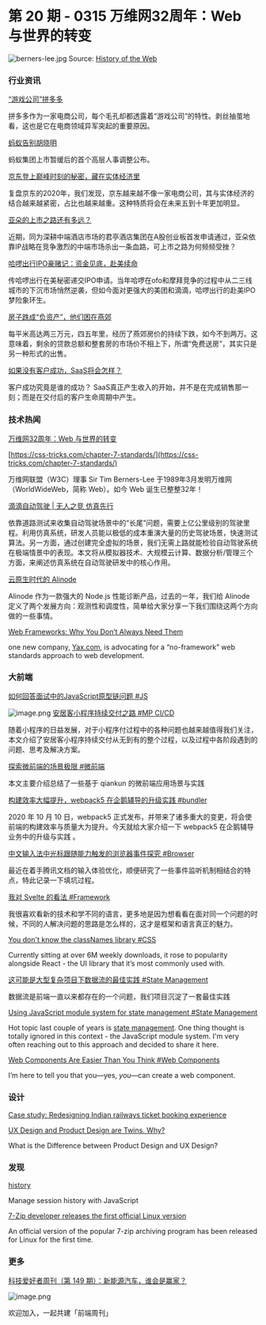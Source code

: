# 第 20 期 - 0315 万维网32周年：Web 与世界的转变
![berners-lee.jpg](https://cdn.nlark.com/yuque/0/2021/jpeg/85771/1615740856379-a3e891d1-5da9-42ff-b30e-d05faf258070.jpeg#align=left&display=inline&height=321&margin=%5Bobject%20Object%5D&name=berners-lee.jpg&originHeight=1283&originWidth=2000&size=91908&status=done&style=none&width=500)
Source: [History of the Web](https://webfoundation.org/about/vision/history-of-the-web/)

### 行业资讯
[“游戏公司”拼多多](https://mp.weixin.qq.com/s/vbyNslY5YMxsFZ-dRSuadg)

拼多多作为一家电商公司，每个毛孔却都透露着“游戏公司”的特性。剥丝抽茧地看，这也是它在电商领域异军突起的重要原因。

[蚂蚁告别胡晓明](https://mp.weixin.qq.com/s/Z1BpFS9jum9Rx93IRbCxlg)

蚂蚁集团上市暂缓后的首个高层人事调整公布。

[京东登上巅峰时刻的秘密，藏在实体经济里](https://mp.weixin.qq.com/s/SUdkn9NPhn0JhsOD02zn_w)

复盘京东的2020年，我们发现，京东越来越不像一家电商公司，其与实体经济的结合越来越紧密，占比也越来越重。这种特质将会在未来五到十年更加明显。

[亚朵的上市之路还有多远？](https://mp.weixin.qq.com/s/Nuq5QL4Y_IFlq5Rvrynffw)

近期，同为深耕中端酒店市场的君亭酒店集团在A股创业板首发申请通过，亚朵依靠IP战略在竞争激烈的中端市场杀出一条血路，可上市之路为何频频受挫？

[哈啰出行IPO豪赌记：资金见底，赴美续命](https://mp.weixin.qq.com/s/F2U3L0vG15aIpbUIqpzzpw)

传哈啰出行在美秘密递交IPO申请。当年哈啰在ofo和摩拜竞争的过程中从二三线城市的下沉市场悄然逆袭，但如今面对更强大的美团和滴滴，哈啰出行的赴美IPO梦险象环生。

[房子跌成“负资产”，他们困在燕郊](https://mp.weixin.qq.com/s/kmQ5knfK9LJx3jHLaVFltg)

每平米高达两三万元，四五年里，经历了燕郊房价的持续下跌，如今不到两万。这意味着，剩余的贷款总额和整套房的市场价不相上下，所谓“免费送房”，其实只是另一种形式的出售。

[如果没有客户成功，SaaS将会怎样？](https://mp.weixin.qq.com/s/xMwzTD-6EJl3KxYm8_wbEg)

客户成功究竟是谁的成功？
SaaS真正产生收入的开始，并不是在完成销售那一刻；而是在交付后的客户生命周期中产生。

### 技术热闻
[万维网32周年：Web 与世界的转变](https://mp.weixin.qq.com/s/gsV2sweVYtJET1o03WGKBQ)


[https://css-tricks.com/chapter-7-standards/](https://css-tricks.com/chapter-7-standards/)

万维网联盟（W3C）理事 Sir Tim Berners-Lee 于1989年3月发明万维网（WorldWideWeb，简称 Web）。如今 Web 诞生已整整32年！

[滴滴自动驾驶 | 无人之竞 仿真先行](https://mp.weixin.qq.com/s/TrrGFHkqCj8mZo98aOgLYA)

依靠道路测试来收集自动驾驶场景中的“长尾”问题，需要上亿公里级别的驾驶里程。利用仿真系统，研发人员能以极低的成本重演大量的历史驾驶场景，快速测试算法。另一方面，通过创建完全虚拟的场景，我们无需上路就能检验自动驾驶系统在极端情景中的表现。本文将从模拟器技术、大规模云计算、数据分析/管理三个方面，来阐述仿真系统在自动驾驶研发中的核心作用。

[云原生时代的 Alinode](https://mp.weixin.qq.com/s/1h5yY_qMlgiuI-4Wl9uTPw)

Alinode 作为一款强大的 Node.js 性能诊断产品，过去的一年，我们给 Alinode 定义了两个发展方向：观测性和调度性，简单给大家分享一下我们围绕这两个方向做的一些事情。

[Web Frameworks: Why You Don’t Always Need Them](https://thenewstack.io/case-against-web-frameworks/)

one new company, [Yax.com](https://yax.com/), is advocating for a “no-framework” web standards approach to web development.

### 大前端
[如何回答面试中的JavaScript原型链问题 #JS](https://yanhaijing.com/javascript/2021/03/13/javascript-prototype-chain/)

![image.png](https://cdn.nlark.com/yuque/0/2021/png/85771/1615685089896-db208745-65ab-430e-ae81-e9a40f81561a.png#align=left&display=inline&height=235&margin=%5Bobject%20Object%5D&name=image.png&originHeight=1036&originWidth=1390&size=182323&status=done&style=none&width=315)
[安居客小程序持续交付之路 #MP CI/CD](https://mp.weixin.qq.com/s/ZMJ4qo8oqWP4NRm3e5xtig)

随着小程序的日益发展，对于小程序付过程中的各种问题也越来越值得我们关注，本文介绍了安居客小程序持续交付从无到有的整个过程，以及过程中各阶段遇到的问题、思考及解决方案。

[探索微前端的场景极限 #微前端](https://www.zhihu.com/column/p/355419817)

本文主要介绍总结了一些基于 qiankun 的微前端应用场景与实践

[构建效率大幅提升，webpack5 在企鹅辅导的升级实践 #bundler](https://mp.weixin.qq.com/s/P3foOrcu4StJDGdX9xavng)

2020 年 10 月 10 日，webpack5 正式发布，并带来了诸多重大的变更，将会使前端的构建效率与质量大为提升。今天就给大家介绍一下 webpack5 在企鹅辅导业务中的升级与实践 。

[中文输入法中光标跟随能力触发的浏览器事件探究 #Browser](https://mp.weixin.qq.com/s/I4kHfMHIA83bTVzQfQnw3w)

最近在着手腾讯文档的输入体验优化，顺便研究了一些事件监听机制相结合的特点，特此记录一下填坑过程。

[我对 Svelte 的看法 #Framework](https://lutaonan.com/blog/svelte/)

我很喜欢看新的技术和学不同的语言，更多地是因为想看看在面对同一个问题的时候，不同的人解决问题的思路是怎么样的，这才是框架和语言真正的魅力。

[You don't know the classNames library #CSS](https://areknawo.com/you-dont-know-the-classnames-library/)

Currently sitting at over 6M weekly downloads, it rose to popularity alongside React - the UI library that it’s most commonly used with.

[这可能是大型复杂项目下数据流的最佳实践 #State Management](https://mp.weixin.qq.com/s/4WXa_2P4qIPS0ocKoquEVw)

数据流是前端一直以来都存在的一个问题，我们项目沉淀了一套最佳实践

[Using JavaScript module system for state management #State Management](https://krasimirtsonev.com/blog/article/javascript-module-system-for-state-management)

Hot topic last couple of years is [state management](https://krasimirtsonev.com/blog/article/react-50-shades-of-state). One thing thought is totally ignored in this context - the JavaScript module system. I'm very often reaching out to this approach and decided to share it here.

[Web Components Are Easier Than You Think #Web Components](https://css-tricks.com/web-components-are-easier-than-you-think/)

I’m here to tell you that you—yes, _you_—can create a web component. 

### 设计
[Case study: Redesigning Indian railways ticket booking experience](https://uxplanet.org/designing-a-better-ui-for-irctc-ios-app-c05444929da3)


[UX Design and Product Design are Twins. Why?](https://uxplanet.org/ux-design-and-product-design-are-twins-why-824d7f5004bb)

What is the Difference between Product Design and UX Design?

### 发现
[history](https://github.com/ReactTraining/history)

Manage session history with JavaScript

[7-Zip developer releases the first official Linux version](https://www.bleepingcomputer.com/news/software/7-zip-developer-releases-the-first-official-linux-version)

An official version of the popular 7-zip archiving program has been released for Linux for the first time.

### 更多
[科技爱好者周刊（第 149 期）：新能源汽车，谁会是赢家？](http://www.ruanyifeng.com/blog/2021/03/weekly-issue-149.html)

![image.png](https://cdn.nlark.com/yuque/0/2020/png/85771/1605930034828-7fc81343-651f-4a15-8465-eebe5a23cf61.png#align=left&display=inline&height=31&margin=%5Bobject%20Object%5D&name=image.png&originHeight=90&originWidth=2186&size=14325&status=done&style=none&width=746)


欢迎加入，一起共建「前端周刊」
